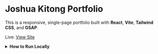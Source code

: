 # Joshua Kitong Portfolio

This is a responsive, single-page portfolio built with **React**, **Vite**, **Tailwind CSS**, and **GSAP**.

Live: [View Site](https://joshuakitong.github.io/portfolio-temp)

<details>
  <summary><strong>How to Run Locally</strong></summary>

  1. Clone the repo
     `https://github.com/joshuakitong/habitrack`

  2. Install dependencies
     `npm install`

  3. Run the app
     `npm run dev`
</details>